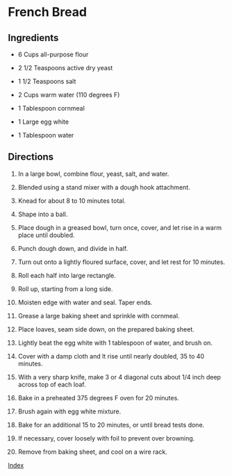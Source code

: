 # French Bread

## Ingredients

-   6 Cups all-purpose flour

-   2 1/2 Teaspoons active dry yeast

-   1 1/2 Teaspoons salt

-   2 Cups warm water (110 degrees F)

-   1 Tablespoon cornmeal

-   1 Large egg white

-   1 Tablespoon water

## Directions

1.  In a large bowl, combine flour, yeast, salt, and water.

2.  Blended using a stand mixer with a dough hook attachment.

3.  Knead for about 8 to 10 minutes total.

4.  Shape into a ball.

5.  Place dough in a greased bowl, turn once, cover, and let rise in a warm place until doubled.

6.  Punch dough down, and divide in half.

7.  Turn out onto a lightly floured surface, cover, and let rest for 10 minutes.

8.  Roll each half into large rectangle.

9.  Roll up, starting from a long side.

10. Moisten edge with water and seal. Taper ends.

11. Grease a large baking sheet and sprinkle with cornmeal.

12. Place loaves, seam side down, on the prepared baking sheet.

13. Lightly beat the egg white with 1 tablespoon of water, and brush on.

14. Cover with a damp cloth and lt rise until nearly doubled, 35 to 40 minutes.

15. With a very sharp knife, make 3 or 4 diagonal cuts about 1/4 inch deep across top of each loaf.

16. Bake in a preheated 375 degrees F oven for 20 minutes.

17. Brush again with egg white mixture.

18. Bake for an additional 15 to 20 minutes, or until bread tests done.

19. If necessary, cover loosely with foil to prevent over browning.

20. Remove from baking sheet, and cool on a wire rack.

[Index](index.html)
